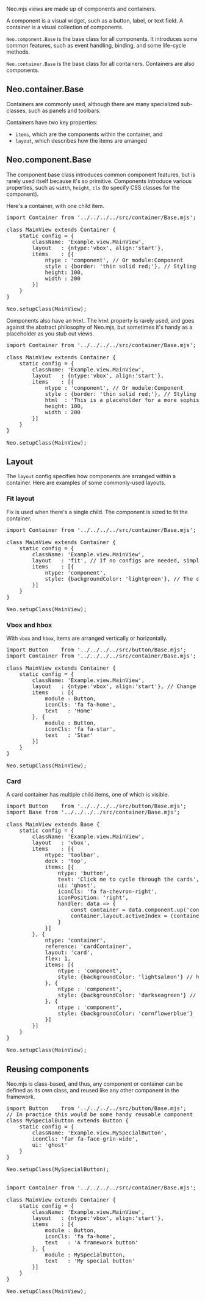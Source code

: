 Neo.mjs views are made up of components and containers. 

A component is a visual widget, such as a button, label, or text field. A container is a visual 
collection of components.

`Neo.component.Base` is the base class for all components. It introduces some common features, such as
event handling, binding, and some life-cycle methods.

`Neo.container.Base` is the base class for all containers. Containers are also components.

## Neo.container.Base

Containers are commonly used, although there are many specialized sub-classes, such as panels and toolbars.


Containers have two key properties: 

- `items`, which are the components within the container, and 
- `layout`, which describes how the items are arranged

## Neo.component.Base

The component base class introduces common component features, but is rarely used itself because it's so
primitive. Components introduce various properties, such as `width`, `height`, `cls` (to specify CSS classes for the component).

Here's a container, with one child item.

<pre data-neo>
import Container from '../../../../src/container/Base.mjs';

class MainView extends Container {
    static config = {
        className: 'Example.view.MainView',
        layout   : {ntype:'vbox', align:'start'},
        items    : [{
            ntype : 'component', // Or module:Component
            style : {border: 'thin solid red;'}, // Styling is usually done via "cls"
            height: 100,
            width : 200
        }]
    }
}

Neo.setupClass(MainView);
</pre>

Components also have an `html`. The `html` property is rarely used, and goes against the abstract philosophy of Neo.mjs, but
sometimes it's handy as a placeholder as you stub out views.

<pre data-neo>
import Container from '../../../../src/container/Base.mjs';

class MainView extends Container {
    static config = {
        className: 'Example.view.MainView',
        layout   : {ntype:'vbox', align:'start'},
        items    : [{
            ntype : 'component', // Or module:Component
            style : {border: 'thin solid red;'}, // Styling is usually done via "cls"
            html  : 'This is a placeholder for a more sophisticated component we\'ll add later.',
            height: 100,
            width : 200
        }]
    }
}

Neo.setupClass(MainView);
</pre>


## Layout

The `layout` config specifies how components are arranged within a container. Here are examples of 
some commonly-used layouts.

### Fit layout

Fix is used when there's a single child. The component is sized to fit the container.

<pre data-neo>
import Container from '../../../../src/container/Base.mjs';

class MainView extends Container {
    static config = {
        className: 'Example.view.MainView',
        layout   : 'fit', // If no configs are needed, simply use the ntype of the layout
        items    : [{
            ntype: 'component',
            style: {backgroundColor: 'lightgreen'}, // The camel-cased backgroundColor property converts to the hyphenated css style
        }]
    }
}

Neo.setupClass(MainView);
</pre>

### Vbox and hbox

With `vbox` and `hbox`, items are arranged vertically or horizontally.

<pre data-neo>
import Button    from '../../../../src/button/Base.mjs';
import Container from '../../../../src/container/Base.mjs';

class MainView extends Container {
    static config = {
        className: 'Example.view.MainView',
        layout   : {ntype:'vbox', align:'start'}, // Change the ntype to 'hbox'
        items    : [{
            module : Button,
            iconCls: 'fa fa-home',
            text   : 'Home'
        }, {
            module : Button,
            iconCls: 'fa fa-star',
            text   : 'Star'
        }]
    }
}

Neo.setupClass(MainView);
</pre>

### Card

A card container has multiple child items, one of which is visible. 

<pre data-neo>
import Button    from '../../../../src/button/Base.mjs';
import Base from '../../../../src/container/Base.mjs';

class MainView extends Base {
    static config = {
        className: 'Example.view.MainView',
        layout   : 'vbox',
        items    : [{
            ntype: 'toolbar',
            dock : 'top',
            items: [{
                ntype: 'button',
                text: 'Click me to cycle through the cards',
                ui: 'ghost',
                iconCls: 'fa fa-chevron-right',
                iconPosition: 'right',
                handler: data => {
                    const container = data.component.up('container').getReference('cardContainer');
                    container.layout.activeIndex = (container.layout.activeIndex + 1) % container.items.length;
                }
            }]
        }, {
            ntype: 'container',
            reference: 'cardContainer',
            layout: 'card',
            flex: 1,
            items: [{
                ntype : 'component',
                style: {backgroundColor: 'lightsalmon'} // https://drafts.csswg.org/css-color/#named-colors
            }, {
                ntype : 'component',
                style: {backgroundColor: 'darkseagreen'} // Who came up with these names?
            }, {
                ntype : 'component',
                style: {backgroundColor: 'cornflowerblue'} 
            }]
        }]
    }
}

Neo.setupClass(MainView);
</pre>




## Reusing components

Neo.mjs is class-based, and thus, any component or container can be defined as its own class, and reused like any
other component in the framework.

<pre data-neo>
import Button    from '../../../../src/button/Base.mjs';
// In practice this would be some handy reusable component
class MySpecialButton extends Button {
    static config = {
        className: 'Example.view.MySpecialButton',
        iconCls: 'far fa-face-grin-wide',
        ui: 'ghost'
    }
}

Neo.setupClass(MySpecialButton);


import Container from '../../../../src/container/Base.mjs';

class MainView extends Container {
    static config = {
        className: 'Example.view.MainView',
        layout   : {ntype:'vbox', align:'start'},
        items    : [{
            module : Button,
            iconCls: 'fa fa-home',
            text   : 'A framework button'
        }, {
            module : MySpecialButton,
            text   : 'My special button'
        }]
    }
}

Neo.setupClass(MainView);
</pre>

